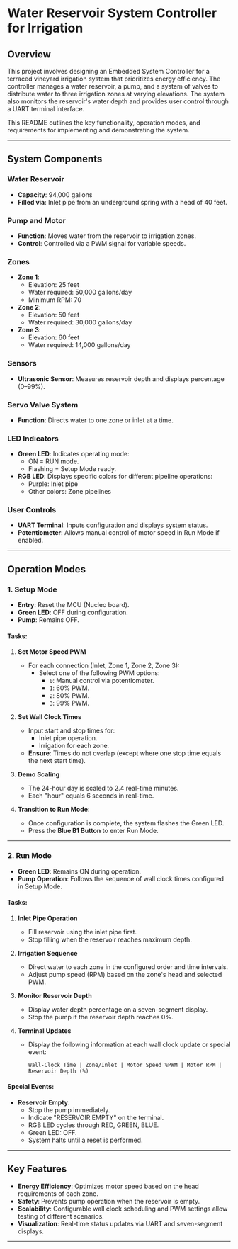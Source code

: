 # Water Reservoir System Controller for Irrigation

## Overview
This project involves designing an Embedded System Controller for a terraced vineyard irrigation system that prioritizes energy efficiency. The controller manages a water reservoir, a pump, and a system of valves to distribute water to three irrigation zones at varying elevations. The system also monitors the reservoir's water depth and provides user control through a UART terminal interface.

This README outlines the key functionality, operation modes, and requirements for implementing and demonstrating the system.

---

## System Components

### Water Reservoir
- **Capacity**: 94,000 gallons  
- **Filled via**: Inlet pipe from an underground spring with a head of 40 feet.

### Pump and Motor
- **Function**: Moves water from the reservoir to irrigation zones.  
- **Control**: Controlled via a PWM signal for variable speeds.

### Zones
- **Zone 1**:
  - Elevation: 25 feet  
  - Water required: 50,000 gallons/day  
  - Minimum RPM: 70  
- **Zone 2**:
  - Elevation: 50 feet  
  - Water required: 30,000 gallons/day  
- **Zone 3**:
  - Elevation: 60 feet  
  - Water required: 14,000 gallons/day  

### Sensors
- **Ultrasonic Sensor**: Measures reservoir depth and displays percentage (0–99%).

### Servo Valve System
- **Function**: Directs water to one zone or inlet at a time.

### LED Indicators
- **Green LED**: Indicates operating mode:  
  - ON = RUN mode.  
  - Flashing = Setup Mode ready.  
- **RGB LED**: Displays specific colors for different pipeline operations:  
  - Purple: Inlet pipe  
  - Other colors: Zone pipelines  

### User Controls
- **UART Terminal**: Inputs configuration and displays system status.  
- **Potentiometer**: Allows manual control of motor speed in Run Mode if enabled.  

---

## Operation Modes

### 1. Setup Mode
- **Entry**: Reset the MCU (Nucleo board).  
- **Green LED**: OFF during configuration.  
- **Pump**: Remains OFF.  

#### Tasks:
1. **Set Motor Speed PWM**  
   - For each connection (Inlet, Zone 1, Zone 2, Zone 3):  
     - Select one of the following PWM options:  
       - `0`: Manual control via potentiometer.  
       - `1`: 60% PWM.  
       - `2`: 80% PWM.  
       - `3`: 99% PWM.  

2. **Set Wall Clock Times**  
   - Input start and stop times for:  
     - Inlet pipe operation.  
     - Irrigation for each zone.  
   - **Ensure**: Times do not overlap (except where one stop time equals the next start time).  

3. **Demo Scaling**  
   - The 24-hour day is scaled to 2.4 real-time minutes.  
   - Each "hour" equals 6 seconds in real-time.  

4. **Transition to Run Mode**:  
   - Once configuration is complete, the system flashes the Green LED.  
   - Press the **Blue B1 Button** to enter Run Mode.  

---

### 2. Run Mode
- **Green LED**: Remains ON during operation.  
- **Pump Operation**: Follows the sequence of wall clock times configured in Setup Mode.  

#### Tasks:
1. **Inlet Pipe Operation**  
   - Fill reservoir using the inlet pipe first.  
   - Stop filling when the reservoir reaches maximum depth.  

2. **Irrigation Sequence**  
   - Direct water to each zone in the configured order and time intervals.  
   - Adjust pump speed (RPM) based on the zone's head and selected PWM.  

3. **Monitor Reservoir Depth**  
   - Display water depth percentage on a seven-segment display.  
   - Stop the pump if the reservoir depth reaches 0%.  

4. **Terminal Updates**  
   - Display the following information at each wall clock update or special event:  
     ```
     Wall-Clock Time | Zone/Inlet | Motor Speed %PWM | Motor RPM | Reservoir Depth (%)
     ```

#### Special Events:
- **Reservoir Empty**:  
  - Stop the pump immediately.  
  - Indicate "RESERVOIR EMPTY" on the terminal.  
  - RGB LED cycles through RED, GREEN, BLUE.  
  - Green LED: OFF.  
  - System halts until a reset is performed.  

---

## Key Features
- **Energy Efficiency**: Optimizes motor speed based on the head requirements of each zone.  
- **Safety**: Prevents pump operation when the reservoir is empty.  
- **Scalability**: Configurable wall clock scheduling and PWM settings allow testing of different scenarios.  
- **Visualization**: Real-time status updates via UART and seven-segment displays.  

---
